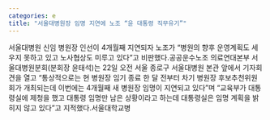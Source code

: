 ```yaml
---
categories: e
title: "서울대병원장 임명 지연에 노조 “윤 대통령 직무유기”"
---
```

서울대병원 신임 병원장 인선이 4개월째 지연되자 노조가 “병원의 향후 운영계획도 세우지 못하고 있고 노사협상도 미루고 있다”고 비판했다.공공운수노조 의료연대본부 서울대병원분회(분회장 윤태석)는 22일 오전 서울 종로구 서울대병원 본관 앞에서 기자회견을 열고 “통상적으로는 현 병원장 임기 종료 한 달 전부터 차기 병원장 후보추천위원회가 개최되는데 이번에는 4개월째 새 병원장 임명이 지연되고 있다”며 “교육부가 대통령실에 제청을 했고 대통령 임명만 남은 상황이라고 하는데 대통령실은 임명 계획을 밝히지 않고 있다”고 지적했다.서울대학교병